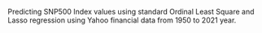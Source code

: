 Predicting SNP500 Index values  using standard Ordinal Least Square and Lasso regression using Yahoo financial data from 1950 to 2021 year. 
